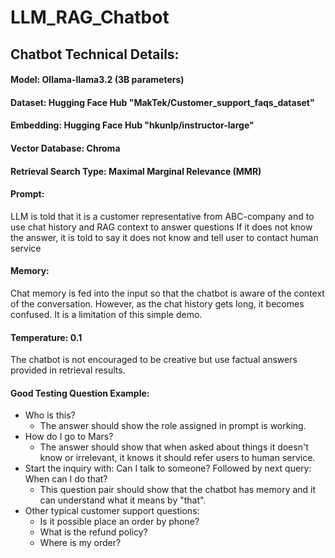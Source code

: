# LLM_RAG_Chatbot

## Chatbot Technical Details:

#### Model: Ollama-llama3.2 (3B parameters)
#### Dataset: Hugging Face Hub "MakTek/Customer_support_faqs_dataset"
#### Embedding: Hugging Face Hub "hkunlp/instructor-large"
#### Vector Database: Chroma
#### Retrieval Search Type: Maximal Marginal Relevance (MMR)
#### Prompt:
LLM is told that it is a customer representative from ABC-company and to use chat history and RAG context to answer questions
If it does not know the answer, it is told to say it does not know and tell user to contact human service
#### Memory:
Chat memory is fed into the input so that the chatbot is aware of the context of the conversation.
However, as the chat history gets long, it becomes confused. It is a limitation of this simple demo.
#### Temperature: 0.1
The chatbot is not encouraged to be creative but use factual answers provided in retrieval results.

#### Good Testing Question Example:
- Who is this?
    - The answer should show the role assigned in prompt is working.
- How do I go to Mars?
    - The answer should show that when asked about things it doesn't know or irrelevant, it knows it should refer users to human service.
- Start the inquiry with: Can I talk to someone? Followed by next query: When can I do that?
    - This question pair should show that the chatbot has memory and it can understand what it means by "that".
- Other typical customer support questions:
    - Is it possible place an order by phone?
    - What is the refund policy?
    - Where is my order?

